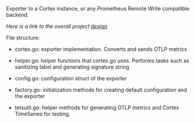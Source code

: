 Exporter to a Cortex instance, or any Prometheus Remote Write compatible backend.

_Here is a link to the overall project [design](https://github.com/open-telemetry/opentelemetry-collector/pull/1464)_

File structure:

- cortex.go: exporter implementation. Converts and sends OTLP metrics

- helper.go: helper functions that cortex.go uses. Performs tasks such as sanitizing label and generating signature string

- config.go: configuration struct of the exporter

- factory.go: initialization methods for creating default configuration and the exporter

- tetsutil.go: helper methods for generating OTLP metrics and Cortex TimeSeries for testing.
